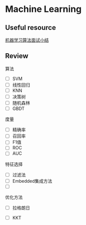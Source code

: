 # Machine Learning

## Useful resource
[机器学习算法面试小结](https://zhuanlan.zhihu.com/p/29677765)

## Review

算法

- [ ] SVM
- [ ] 线性回归
- [ ] KNN
- [ ] 决策树
- [ ] 随机森林
- [ ] GBDT

度量

- [ ] 精确率
- [ ] 召回率
- [ ] F1值
- [ ] ROC
- [ ] AUC

特征选择

- [ ] 过滤法
- [ ] Embedded集成方法
- [ ] ​

优化方法

- [ ] 拉格朗日
- [ ] KKT

